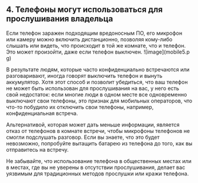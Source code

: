 [Title]: # (Прослушивание)
[Order]: # (4)

## 4. Телефоны могут использоваться для прослушивания владельца

Если телефон заражен подходящим вредоносным ПО, его микрофон или камеру можно включить дистанционно, позволяя кому-либо слышать или видеть, что происходит в той же комнате, что и телефон. Это может произойти, даже если телефон выключен.
![image](mobile5.p
g)

В результате людям, которые часто конфиденциально встречаются или разговаривают, иногда говорят выключить телефон и вынуть аккумулятор. Хотя этот способ и позволит убедиться, что ваш телефон не может быть использован для прослушивания на вас, у него есть свой недостаток: если многие люди в одном месте все одновременно выключают свои телефоны, это признак для мобильных операторов, что что-то побудило их отключить свои телефоны, например, конфиденциальная встреча.

Альтернативой, которая может дать меньше информации, является отказ от телефонов в комнате встречи, чтобы микрофоны телефонов не смогли подслушать разговор. Если вы знаете, что это будет невозможно, попробуйте вытащить батарею из телефона до того, как вы отправитесь на встречу.

Не забывайте, что использование телефона в общественных местах или в местах, где вы не уверены в отсутствии прослушивания, делает вас уязвимым для традиционных методов прослушки или кражи телефона.